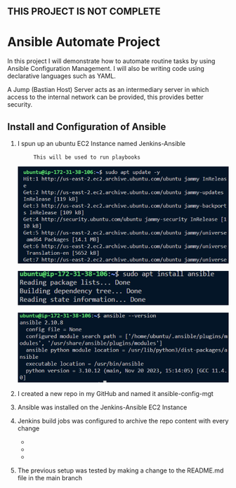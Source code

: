 ## **THIS PROJECT IS NOT COMPLETE**

# **Ansible Automate Project**

In this project I will demonstrate how to automate routine tasks by using Ansible Configuration Management. I will also be writing code using declarative languages such as YAML.

A Jump (Bastian Host) Server acts as an intermediary server in which access to the internal network can be provided, this provides better security.

## **Install and Configuration of Ansible**

1. I spun up an ubuntu EC2 Instance named Jenkins-Ansible

            This will be used to run playbooks

    ![ec2-update](screens/Update.png)

    ![install-ansible](screens/install-ansible.png)

    ![ansible-version](screens/ansible-version-check.png)

2. I created a new repo in my GitHub and named it  ansible-config-mgt




3. Ansible was installed on the Jenkins-Ansible EC2 Instance


4. Jenkins build jobs was configured to archive the repo content with every change

    -
    -
    -



5. The previous setup was tested by making a change to the README.md file in the main branch

